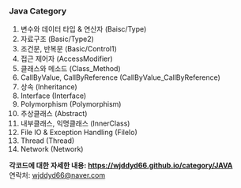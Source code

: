 ### Java Category

1. 변수와 데이터 타입 & 연산자 (Baisc/Type)
2. 자료구조 (Basic/Type2)
3. 조건문, 반복문 (Basic/Control1)
4. 접근 제어자 (AccessModifier)
5. 클래스와 메소드 (Class_Method)
6. CallByValue, CallByReference (CallByValue_CallByReference)
7. 상속 (Inheritance)
8. Interface (Interface)
9. Polymorphism (Polymorphism)
10. 추상클래스 (Abstract)
11. 내부클래스, 익명클래스 (InnerClass)
12. File IO & Exception Handling (FileIo)
13. Thread (Thread)
14. Network (Network)

**각코드에 대한 자세한 내용: <https://wjddyd66.github.io/category/JAVA>**  
연락처: wjddyd66@naver.com  
